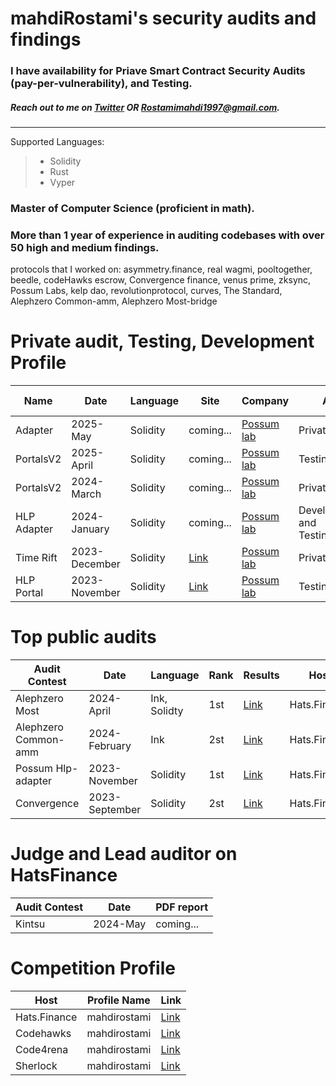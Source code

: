 # mahdiRostami's security audits and findings
### I have availability for Priave Smart Contract Security Audits (pay-per-vulnerability), and Testing. 
##### Reach out to me on [Twitter](https://twitter.com/0xmahdirostami) OR Rostamimahdi1997@gmail.com.

***
Supported Languages: 
> - Solidity
> - Rust
> - Vyper

### Master of Computer Science (proficient in math).

### More than 1 year of experience in auditing codebases with over 50 high and medium findings.
protocols that I worked on: asymmetry.finance, real wagmi, pooltogether, beedle, codeHawks escrow, Convergence finance, venus prime, zksync, Possum Labs, kelp dao, revolutionprotocol, curves, The Standard, Alephzero Common-amm, Alephzero Most-bridge


# <a name="Private"></a>Private audit, Testing, Development Profile

| Name       | Date          | Language | Site                                    | Company                                   | Action                            | GitHub Link                                                                                     |
| ---------- | ------------- | -------- | --------------------------------------- | ----------------------------------------- | --------------------------------- | ------------------------------------------------------- |
| Adapter    | 2025-May      | Solidity | coming...                               | [Possum lab](https://www.possumlabs.io/)  | Private Audit                     | coming...                                               |
| PortalsV2  | 2025-April    | Solidity | coming...                               | [Possum lab](https://www.possumlabs.io/)  | Testing(foundry)                  | [Link](https://github.com/PossumLabsCrypto/PortalsV2/blob/main/test/PortalV2MultiAssetTest.t.sol)|
| PortalsV2  | 2024-March    | Solidity | coming...                               | [Possum lab](https://www.possumlabs.io/)  | Private Audit                     | [Link](https://github.com/PossumLabsCrypto/PortalsV2/tree/main)|
| HLP Adapter| 2024-January  | Solidity | coming...                               | [Possum lab](https://www.possumlabs.io/)  | Development and Testing(foundry)  | [Link](https://github.com/0xmahdirostami/Adapters)|
| Time Rift  | 2023-December | Solidity | [Link](https://timerift.possumlabs.io/) | [Possum lab](https://www.possumlabs.io/)  | Private Audit                     | [Link](https://github.com/0xmahdirostami/audits/tree/main/Private-audit/Time%20Rift/report.pdf)| 
| HLP Portal | 2023-November | Solidity | [Link](https://portals.possumlabs.io/)  | [Possum lab](https://www.possumlabs.io/)  | Testing(foundry)                  | [Link](https://github.com/PossumLabsCrypto/Portals/blob/main/test/V1/PortalUnit.t.sol)| 

# <a name="Top"></a>Top public audits

| Audit Contest        | Date            | Language     | Rank | Results                                                                                                                              | Host         | 
| -------------------- | --------------- | ------------ | ---- | ------------------------------------------------------------------------------------------------------------------------------------ | ------------ |
| Alephzero Most       |  2024-April     | Ink, Solidty | 1st  | [Link](https://app.hats.finance/audit-competitions/most-aleph-zero-bridge-0xab7c1d45ae21e7133574746b2985c58e0ae2e61d/leaderboard)    | Hats.Finance |
| Alephzero Common-amm |  2024-February  | Ink          | 2st  | [Link](https://app.hats.finance/audit-competitions/alephzeroamm-0x0d88a9ece90994ecb3ba704730819d71c139f60f/leaderboard)              | Hats.Finance |
| Possum Hlp-adapter   |  2023-November  | Solidity     | 1st  | [Link](https://app.hats.finance/audit-competitions/possum-labs-portals-0xed8965d49b8aeca763447d56e6da7f4e0506b2d3/leaderboard)       | Hats.Finance |
| Convergence          |  2023-September | Solidity     | 2st  | [Link](https://app.hats.finance/audit-competitions/convergence-finance-0x0e410e7af8e70fc5bffcdbfbdf1673ee7b3d0777/leaderboard)       | Hats.Finance |

# <a name="Top"></a>Judge and Lead auditor on HatsFinance

| Audit Contest        | Date            | PDF report                                                                                                                              |
| -------------------- | --------------- | --------------------------------------------------------------------------------------------------------------------------------------- | 
| Kintsu               |  2024-May       | coming...                                                                                                                               |


# <a name="Competition"></a>Competition Profile

| Host          | Profile Name  | Link                                                                |  
| ------------- | ------------- | ------------------------------------------------------------------- |
| Hats.Finance  |  mahdirostami | [Link](https://app.hats.finance/profile/mahdirostami)               |
| Codehawks     |  mahdirostami | [Link](https://www.codehawks.com/profile/clk52jmr9000el008w4z3a043) | 
| Code4rena     |  mahdirostami | [Link](https://code4rena.com/@mahdirostami)                         | 
| Sherlock      |  mahdirostami | [Link](https://audits.sherlock.xyz/watson/mahdiRostami)             |


